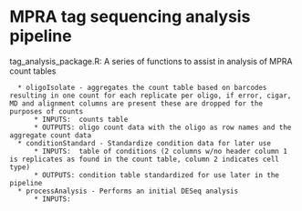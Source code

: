 # MPRA tag sequencing analysis pipeline

tag_analysis_package.R:
      A series of functions to assist in analysis of MPRA count tables

      * oligoIsolate - aggregates the count table based on barcodes resulting in one count for each replicate per oligo, if error, cigar, MD and alignment columns are present these are dropped for the purposes of counts
          * INPUTS:  counts table
          * OUTPUTS: oligo count data with the oligo as row names and the aggregate count data
      * conditionStandard - Standardize condition data for later use
          * INPUTS:  table of conditions (2 columns w/no header column 1 is replicates as found in the count table, column 2 indicates cell type)
          * OUTPUTS: condition table standardized for use later in the pipeline
      * processAnalysis - Performs an initial DESeq analysis
          * INPUTS:  
